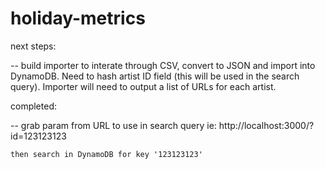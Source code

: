 # holiday-metrics


next steps:

-- build importer to interate through CSV, convert to JSON and import into DynamoDB.  Need to hash artist ID field (this will be used in the search query).  Importer will need to output a list of URLs for each artist.


completed:

-- grab param from URL to use in search query 
    ie:  http://localhost:3000/?id=123123123

    then search in DynamoDB for key '123123123' 